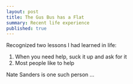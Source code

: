 ```yaml
---
layout: post
title: The Gus Bus has a Flat
summary: Recent life experience
published: true
---
```


Recognized two lessons I had learned in life:

1. When you need help, suck it up and ask for it
2. Most people like to help

Nate Sanders is one such person ...
